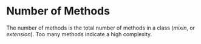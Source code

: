 # Number of Methods

The number of methods is the total number of methods in a class (_mixin_, or _extension_). Too many methods indicate a high complexity.
